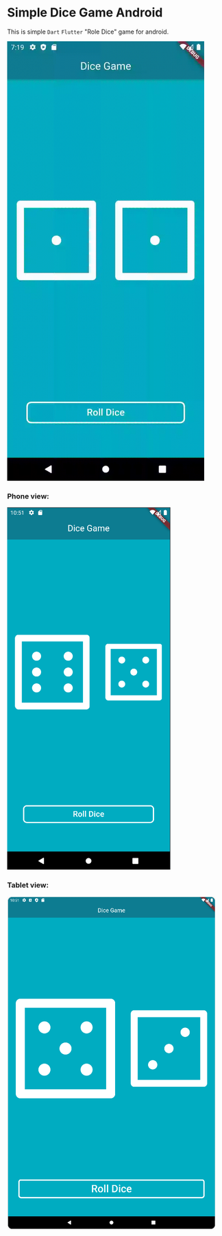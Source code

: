 # Simple Dice Game Android

This is simple `Dart` `Flutter` "Role Dice" game for android.

![alt text](images%2FScreen_recording.gif)

### Phone view:

![android_screen.png](images%2Fandroid_screen.png)

### Tablet view:

![tablet_screen.png](images%2Ftablet_screen.png)